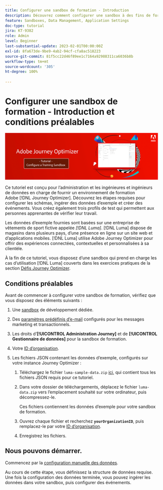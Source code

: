 ```yaml
---
title: Configurer une sandbox de formation - Introduction
description: Découvrez comment configurer une sandbox à des fins de formation. Suivez les étapes requises pour configurer les schémas, ingérer des données d’exemple et créer des événements.
feature: Sandboxes, Data Management, Application Settings
doc-type: tutorial
jira: KT-9382
role: Admin
level: Beginner
last-substantial-update: 2023-02-01T00:00:00Z
exl-id: 8fa673de-9be9-4ab2-94cf-cfa8ac518223
source-git-commit: 81f5cc22d46f89ee1c7164a92988311ca6036b8b
workflow-type: tm+mt
source-wordcount: '305'
ht-degree: 100%

---
```


# Configurer une sandbox de formation - Introduction et conditions préalables

![Tutoriel sur la bannière - Configuration d’une sandbox de formation.](./assets/ajo-banner-configure-training-sandbox.png)

Ce tutoriel est conçu pour l’administration et les ingénieures et ingénieurs de données en charge de fournir un environnement de formation Adobe [!DNL Journey Optimizer]. Découvrez les étapes requises pour configurer les schémas, ingérer des données d’exemple et créer des événements. Vous créez également trois profils de test qui permettent aux personnes apprenantes de vérifier leur travail.

Les données d’exemple fournies sont basées sur une entreprise de vêtements de sport fictive appelée _[!DNL Luma]_. [!DNL Luma] dispose de magasins dans plusieurs pays, d’une présence en ligne sur un site web et d’applications mobiles. [!DNL Luma] utilise Adobe Journey Optimizer pour offrir des expériences connectées, contextuelles et personnalisées à sa clientèle.

À la fin de ce tutoriel, vous disposez d’une sandbox qui prend en charge les cas d’utilisation [!DNL Luma] couverts dans les exercices pratiques de la section [Défis Journey Optimizer](/help/challenges/introduction-and-prerequisites.md).

## Conditions préalables

Avant de commencer à configurer votre sandbox de formation, vérifiez que vous disposez des éléments suivants :

1. Une [sandbox](https://experienceleague.adobe.com/docs/journey-optimizer-learn/tutorials/access-control/create-and-manage-sandboxes.html?lang=fr) de développement dédiée.

1. Des [paramètres prédéfinis d’e-mail](https://experienceleague.adobe.com/docs/journey-optimizer-learn/tutorials/configuration/channel-configuration/set-up-email-channel.html?lang=fr) configurés pour les messages marketing et transactionnels.

1. Les droits d’**[!UICONTROL Administration Journey]** et de **[!UICONTROL Gestionnaire de données]** pour la sandbox de formation.

1. Votre [ID d’organisation](https://experienceleague.adobe.com/docs/core-services/interface/administration/organizations.html?lang=fr).

1. Les fichiers JSON contenant les données d’exemple, configurés sur votre instance Journey Optimizer :

   1. Téléchargez le fichier `luma-sample-data.zip` [ici](/help/tutorial-configure-a-training-sandbox/assets/luma-data/luma-sample-data.zip), qui contient tous les fichiers JSON requis pour ce tutoriel.

   1. Dans votre dossier de téléchargements, déplacez le fichier `luma-data.zip` vers l’emplacement souhaité sur votre ordinateur, puis décompressez-le.

      Ces fichiers contiennent les données d’exemple pour votre sandbox de formation.

   1. Ouvrez chaque fichier et recherchez **`yourOrganizationID`**, puis remplacez-le par votre [ID d’organisation](https://experienceleague.adobe.com/docs/core-services/interface/administration/organizations.html?lang=fr).

   1. Enregistrez les fichiers.

## Nous pouvons démarrer.

Commencez par la [configuration manuelle des données](/help/tutorial-configure-a-training-sandbox/manual-data-set-up.md).

Au cours de cette étape, vous définissez la structure de données requise. Une fois la configuration des données terminée, vous pouvez ingérer les données dans votre sandbox, puis configurer des événements.
